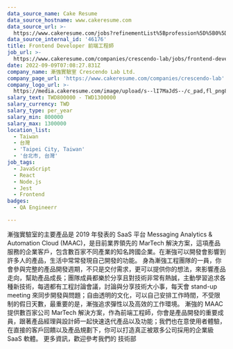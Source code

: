 ```yaml
---
data_source_name: Cake Resume
data_source_hostname: www.cakeresume.com
data_source_url: >-
  https://www.cakeresume.com/jobs?refinementList%5Bprofession%5D%5B0%5D=engineering_qa-engineer&refinementList%5Bsalary_currency%5D=TWD&range%5Bsalary_range%5D%5Bmin%5D=800096
data_source_internal_id: '46176'
title: Frontend Developer 前端工程師
job_url: >-
  https://www.cakeresume.com/companies/crescendo-lab/jobs/frontend-developer-front-end-engineer-9e6470
date: 2022-09-09T07:08:27.831Z
company_name: 漸強實驗室 Crescendo Lab Ltd.
company_page_url: 'https://www.cakeresume.com/companies/crescendo-lab'
company_logo_url: >-
  https://media.cakeresume.com/image/upload/s--lI7MaJdS--/c_pad,fl_png8,h_200,w_200/v1655700144/fueve1oy49p1776jlljz.png
salary_text: TWD800000 - TWD1300000
salary_currency: TWD
salary_type: per_year
salary_min: 800000
salary_max: 1300000
location_list:
  - Taiwan
  - 台灣
  - 'Taipei City, Taiwan'
  - '台北市, 台灣'
job_tags:
  - JavaScript
  - React
  - Node.js
  - Jest
  - Frontend
badges:
  - QA Engineerr

---
```


漸強實驗室的主要產品是 2019 年發表的 SaaS 平台 Messaging Analytics & Automation Cloud (MAAC)，是目前業界領先的 MarTech 解決方案，這項產品服務的企業客戶，包含數百家不同產業的知名跨國企業。在漸強可以開發會影響到許多人的產品，生活中常常發現自己開發的功能。 身為漸強工程團隊的一員，你會參與完整的產品開發週期，不只是交付需求，更可以提供你的想法，來影響產品走向，幫助產品成長；團隊成員都樂於分享且對技術非常有熱誠，主動學習追求各種新技術，每週都有工程討論會議，討論與分享技術大小事，每天會 stand-up meeting 來同步開發與問題；自由透明的文化，可以自己安排工作時間，不受限制的假日天數，最重要的是，漸強追求彈性以及高效的工作環境。 漸強的 MAAC 提供數百家公司 MarTech 解決方案，作為前端工程師，你會是產品開發的重要成員，跟著產品經理與設計師一起快速迭代產品以及功能；我們也在意使用者體驗，在直接的客戶回饋以及產品規劃下，你可以打造真正被眾多公司採用的企業級 SaaS 軟體。 更多資訊，歡迎參考我們的 技術部